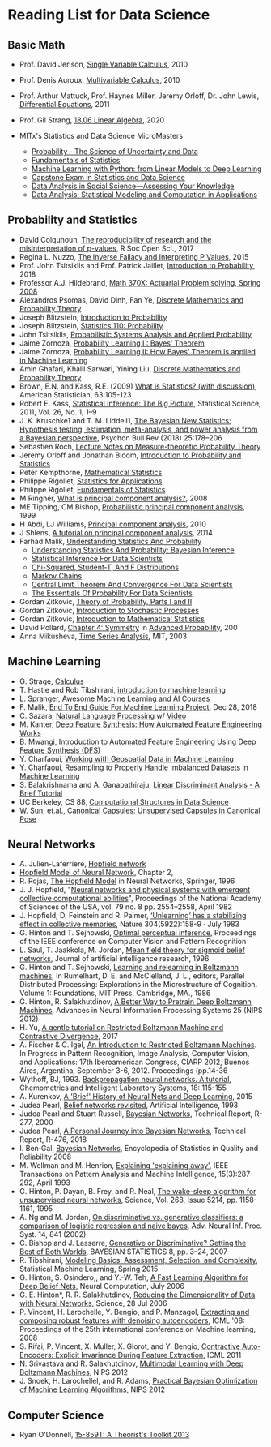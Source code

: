 # Reading List for Data Science

## Basic Math

+ Prof. David Jerison, [Single Variable Calculus](https://ocw.mit.edu/courses/mathematics/18-01sc-single-variable-calculus-fall-2010/), 2010
+ Prof. Denis Auroux, [Multivariable Calculus](https://ocw.mit.edu/courses/mathematics/18-02sc-multivariable-calculus-fall-2010/), 2010
+ Prof. Arthur Mattuck, Prof. Haynes Miller, Jeremy Orloff, Dr. John Lewis, [Differential Equations](https://ocw.mit.edu/courses/mathematics/18-03sc-differential-equations-fall-2011/), 2011
+ Prof. Gil Strang, [18.06 Linear Algebra](http://web.mit.edu/18.06/www/videos.shtml), 2020

+ MITx's Statistics and Data Science MicroMasters
  + [Probability - The Science of Uncertainty and Data](https://www.edx.org/course/probability-the-science-of-uncertainty-and-data)
  + [Fundamentals of Statistics](https://www.edx.org/course/fundamentals-of-statistics)
  + [Machine Learning with Python: from Linear Models to Deep Learning](https://www.edx.org/course/machine-learning-with-python-from-linear-models-to)
  + [Capstone Exam in Statistics and Data Science](https://www.edx.org/course/capstone-exam-in-statistics-and-data-science)
  + [Data Analysis in Social Science—Assessing Your Knowledge](https://www.edx.org/course/data-analysis-in-social-scienceassessing-your-know)
  + [Data Analysis: Statistical Modeling and Computation in Applications](https://www.edx.org/course/statistics-computation-and-applications)

## Probability and Statistics

+ David Colquhoun, [The reproducibility of research and the misinterpretation of p-values](https://tinyurl.com/y5h7pbhu), R Soc Open Sci., 2017 
+ Regina L. Nuzzo, [The Inverse Fallacy and Interpreting P Values](https://tinyurl.com/y5dj9r6y), 2015
+ Prof. John Tsitsiklis and Prof. Patrick Jaillet, [Introduction to Probability](https://tinyurl.com/y28zfgq3), 2018
+ Professor A.J. Hildebrand, [Math 370X: Actuarial Problem solving, Spring 2008](https://faculty.math.illinois.edu/~hildebr/370/)
+ Alexandros Psomas, David Dinh, Fan Ye, [Discrete Mathematics and Probability Theory](https://inst.eecs.berkeley.edu/~cs70/su16/)
+ Joseph Blitzstein, [Introduction to Probability](https://www.edx.org/course/introduction-to-probability)
+ Joseph Blitzstein, [Statistics 110: Probability](https://projects.iq.harvard.edu/stat110)
+ John Tsitsiklis, [Probabilistic Systems Analysis and Applied Probability](https://tinyurl.com/y5pxe8em)
+ Jaime Zornoza, [Probability Learning I : Bayes’ Theorem](https://tinyurl.com/y5fcfyrd)
+ Jaime Zornoza, [Probability Learning II: How Bayes’ Theorem is applied in Machine Learning](https://tinyurl.com/yy6eksjx)
+ Amin Ghafari, Khalil Sarwari, Yining Liu, [Discrete Mathematics and Probability Theory](https://www.eecs70.org/)
+ Brown, E.N. and Kass, R.E. (2009) [What is Statistics? (with discussion)](http://www.stat.cmu.edu/~kass/papers/what.pdf), American Statistician, 63:105-123.
+ Robert E. Kass, [Statistical Inference: The Big Picture](http://www.stat.cmu.edu/~kass/papers/bigpic.pdf), Statistical Science, 2011, Vol. 26, No. 1, 1–9
+ J. K. Kruschke1 and T. M. Liddell1, [The Bayesian New Statistics: Hypothesis testing, estimation, meta-analysis, and power analysis from a Bayesian perspective](https://link.springer.com/content/pdf/10.3758/s13423-016-1221-4.pdf), Psychon Bull Rev (2018) 25:178–206
+ Sebastien Roch, [Lecture Notes on Measure-theoretic Probability Theory](http://www.math.wisc.edu/~roch/grad-prob/)
+ Jeremy Orloff and Jonathan Bloom, [Introduction to Probability and Statistics](https://tinyurl.com/y2qf3heb)
+ Peter Kempthorne, [Mathematical Statistics](https://ocw.mit.edu/courses/mathematics/18-655-mathematical-statistics-spring-2016/)
+ Philippe Rigollet, [Statistics for Applications](https://ocw.mit.edu/courses/mathematics/18-650-statistics-for-applications-fall-2016/)
+ Philippe Rigollet, [Fundamentals of Statistics](https://www.edx.org/course/fundamentals-of-statistics)
+ M Ringnér, [What is principal component analysis?](http://146.6.100.192/users/BCH339N_2018/NBT_primer_PCA.pdf), 2008
+ ME Tipping, CM Bishop, [Probabilistic principal component analysis](https://publications.aston.ac.uk/id/eprint/38367/1/NCRG_97_010.pdf), 1999
+ H Abdi, LJ Williams, [Principal component analysis](https://tinyurl.com/y4acbfaq), 2010
+ J Shlens, [A tutorial on principal component analysis](https://tinyurl.com/y6qkqfxr), 2014
+ Farhad Malik, [Understanding Statistics And Probability](https://towardsdatascience.com/@farhadmalik)
  + [Understanding Statistics And Probability: Bayesian Inference](https://tinyurl.com/y4gepghk)
  + [Statistical Inference For Data Scientists](https://tinyurl.com/y5xu8m3c)
  + [Chi-Squared, Student-T, And F Distributions](https://tinyurl.com/yyvmqhzt)
  + [Markov Chains](https://tinyurl.com/y4m2eu8w)
  + [Central Limit Theorem And Convergence For Data Scientists](https://tinyurl.com/y3hxtu2v)
  + [The Essentials Of Probability For Data Scientists](https://tinyurl.com/y26czmyj)
+ Gordan Zitkovic, [Theory of Probability, Parts I and II](https://web.ma.utexas.edu/users/gordanz/lecture_notes_page.html)
+ Gordan Zitkovic, [Introduction to Stochastic Processes](https://web.ma.utexas.edu/users/gordanz/lecture_notes_page.html)
+ Gordan Zitkovic, [Introduction to Mathematical Statistics](https://web.ma.utexas.edu/users/gordanz/lecture_notes_page.html)
+ David Pollard, [Chapter 4: Symmetry](https://tinyurl.com/yyqkqvmz) in [Advanced Probability](https://tinyurl.com/y5pszlfw), 200
+ Anna Mikusheva, [Time Series Analysis](https://tinyurl.com/yd7sfmbo), MIT, 2003




## Machine Learning

+ G. Strage, [Calculus](https://ocw.mit.edu/ans7870/resources/Strang/Edited/Calculus/Calculus.pdf)
+ T. Hastie and Rob Tibshirani, [introduction to machine learning](https://tinyurl.com/jl7uzxs)
+ L. Spranger, [Awesome Machine Learning and AI Courses](https://tinyurl.com/y5phkqwj)
+ F. Malik, [End To End Guide For Machine Learning Project](https://tinyurl.com/y4vey39z), Dec 28, 2018
+ C. Sazara, [Natural Language Processing](https://tinyurl.com/y22gq94l) w/ [Video](https://tinyurl.com/y4j4kp53)
+ M. Kanter, [Deep Feature Synthesis: How Automated Feature Engineering Works](https://tinyurl.com/y548kp3n)
+ B. Mwangi, [Introduction to Automated Feature Engineering Using Deep Feature Synthesis (DFS)](https://tinyurl.com/y59uko6a)
+ Y. Charfaoui, [Working with Geospatial Data in Machine Learning](https://tinyurl.com/yy7vmslq)
+ Y. Charfaoui, [Resampling to Properly Handle Imbalanced Datasets in Machine Learning](https://tinyurl.com/yxjq63ms)
+ S. Balakrishnama and A. Ganapathiraju, [Linear Discriminant Analysis - A Brief Tutorial](https://tinyurl.com/ya2pjtmd)
+ UC Berkeley, CS 88, [Computational Structures in Data Science](https://www2.eecs.berkeley.edu/Courses/CS88/)
+ W. Sun, et.al., [Canonical Capsules: Unsupervised Capsules in Canonical Pose](https://canonical-capsules.github.io/)



## Neural Networks

+ A. Julien-Laferriere, [Hopfield network](https://bit.ly/2UH5h2X)
+ [Hopfield Model of Neural Network](https://bit.ly/2xQGikM), Chapter 2,
+ R. Rojas, [The Hopfield Model](https://bit.ly/2wTiP2A) in Neural Networks, Springer, 1996
+ J. J. Hopfield, "[Neural networks and physical systems with emergent collective computational abilities](https://bit.ly/34bVbdR)", Proceedings of the National Academy of Sciences of the USA, vol. 79 no. 8 pp. 2554–2558, April 1982
+ J. Hopfield, D. Feinstein and R. Palmer, [‘Unlearning’ has a stabilizing effect in collective memories](https://bit.ly/3aLt07R), Nature 304(5922):158-9 · July 1983
+ G. Hinton and T. Sejnowski, [Optimal perceptual inference](https://bit.ly/2V4G7u3), Proceedings of the IEEE conference on Computer Vision and Pattern Recognition
+ L. Saul, T. Jaakkola, M. Jordan, [Mean field theory for sigmoid belief networks](https://bit.ly/3aL71xI), Journal of artificial intelligence research, 1996
+ G. Hinton and T. Sejnowski, [Learning and relearning in Boltzmann machines](https://bit.ly/2yzujbS), In Rumelhart, D. E. and McClelland, J. L., editors, Parallel Distributed Processing: Explorations in the Microstructure of Cognition. Volume 1: Foundations, MIT Press, Cambridge, MA., 1986
+ G. Hinton, R. Salakhutdinov, [A Better Way to Pretrain Deep Boltzmann Machines](https://bit.ly/349yQgV), Advances in Neural Information Processing Systems 25 (NIPS 2012)
+ H. Yu, [A gentle tutorial on Restricted Boltzmann Machine and Contrastive Divergence](https://bit.ly/2RcJVIF), 2017
+ A. Fischer & C. Igel, [An Introduction to Restricted Boltzmann Machines](https://bit.ly/3aHqlMo). In Progress in Pattern Recognition, Image Analysis, Computer Vision, and Applications: 17th Iberoamerican Congress, CIARP 2012, Buenos Aires, Argentina, September 3-6, 2012. Proceedings (pp.14-36
+ Wythoff, BJ, 1993. [Backpropagation neural networks. A tutorial](https://bit.ly/2UGj6yQ), Chemometrics and Intelligent Laboratory Systems, 18: 115-155
+ A. Kurenkov, [A 'Brief' History of Neural Nets and Deep Learning](https://bit.ly/2Xbbk1I), 2015
+ Judea Pearl, [Belief networks revisited](https://ftp.cs.ucla.edu/pub/stat_ser/R175.pdf), Artificial Intelligence, 1993
+ Judea Pearl and Stuart Russell, [Bayesian Networks](https://ftp.cs.ucla.edu/pub/stat_ser/r277.pdf), Technical Report, R-277, 2000
+ Judea Pearl, [A Personal Journey into Bayesian Networks](https://ftp.cs.ucla.edu/pub/stat_ser/r476.pdf), Technical Report, R-476, 2018
+ I. Ben‐Gal, [Bayesian Networks](https://bit.ly/2V2P4UP), Encyclopedia of Statistics in Quality and Reliability 2008
+ M. Wellman and M. Henrion, [Explaining 'explaining away'](https://bit.ly/2UHuM4f), IEEE Transactions on Pattern Analysis and Machine Intelligence, 15(3):287-292, April 1993
+ G. Hinton, P. Dayan, B. Frey, and R. Neal, [The wake-sleep algorithm for unsupervised neural networks](https://bit.ly/39FC5h1), Science, Vol. 268, Issue 5214, pp. 1158-1161, 1995
+ A. Ng and M. Jordan, [On discriminative vs. generative classifiers: a comparison of logistic regression and naive bayes](https://bit.ly/39K05Qn), Adv. Neural Inf. Proc. Syst. 14, 841 (2002)
+ C. Bishop and J. Lasserre, [Generative or Discriminative? Getting the Best of Both Worlds](https://bit.ly/2yuricF), BAYESIAN STATISTICS 8, pp. 3–24, 2007
+ R. Tibshirani, [Modeling Basics: Assessment, Selection, and Complexity](https://bit.ly/3dXnSiO), Statistical Machine Learning, Spring 2015
+ G. Hinton, S. Osindero,, and Y.-W. Teh, [A Fast Learning Algorithm for Deep Belief Nets](https://bit.ly/2wQSqCk), Neural Computation, July 2006
+ G. E. Hinton*, R. R. Salakhutdinov, [Reducing the Dimensionality of Data with Neural Networks](https://bit.ly/2xbMHXZ), Science, 28 Jul 2006
+ P. Vincent, H. Larochelle, Y. Bengio, and P. Manzagol, [Extracting and composing robust features with denoising autoencoders](https://bit.ly/2USqMy4), ICML '08: Proceedings of the 25th international conference on Machine learning, 2008
+ S. Rifai, P. Vincent, X. Muller, X. Glorot, and Y. Bengio, [Contractive Auto-Encoders: Explicit Invariance During Feature Extraction](https://bit.ly/2K2WXVr), ICML 2011
+ N. Srivastava and R. Salakhutdinov, [Multimodal Learning with Deep Boltzmann Machines](https://tinyurl.com/wzsknt8), NIPS 2012
+ J. Snoek, H. Larochellel, and R. Adams, [Practical Bayesian Optimization of Machine Learning Algorithms](https://tinyurl.com/rgeervt), NIPS 2012


## Computer Science

+ Ryan O'Donnell, [15-859T: A Theorist's Toolkit 2013](http://www.cs.cmu.edu/~odonnell/toolkit13/)

 